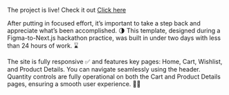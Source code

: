 The project is live! Check it out <a href="https://hackathon-practice-e-commerce-figma-templet.vercel.app/">Click here</a>

After putting in focused effort, it’s important to take a step back and appreciate what’s been accomplished. 🌗
This template, designed during a Figma-to-Next.js hackathon practice, was built in under two days with less than 24 hours of work. ⌛

The site is fully responsive ✅ and features key pages: Home, Cart, Wishlist, and Product Details. You can navigate seamlessly using the header.
Quantity controls are fully operational on both the Cart and Product Details pages, ensuring a smooth user experience. 👨‍💻